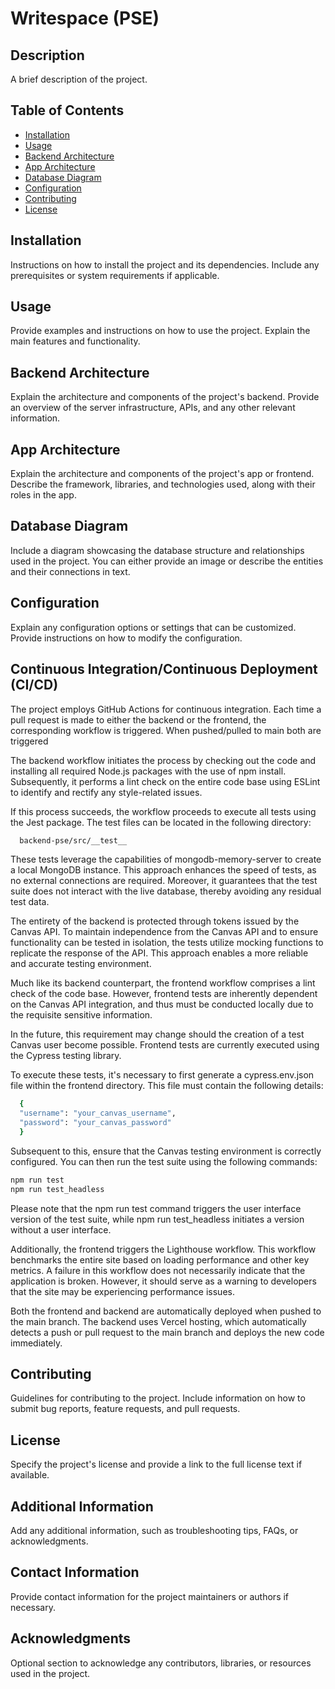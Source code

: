# Writespace (PSE)

## Description

A brief description of the project.

## Table of Contents

- [Installation](#installation)
- [Usage](#usage)
- [Backend Architecture](#backend-architecture)
- [App Architecture](#app-architecture)
- [Database Diagram](#database-diagram)
- [Configuration](#configuration)
- [Contributing](#contributing)
- [License](#license)

## Installation

Instructions on how to install the project and its dependencies. Include any prerequisites or system requirements if applicable.

## Usage

Provide examples and instructions on how to use the project. Explain the main features and functionality.

## Backend Architecture

Explain the architecture and components of the project's backend. Provide an overview of the server infrastructure, APIs, and any other relevant information.

## App Architecture

Explain the architecture and components of the project's app or frontend. Describe the framework, libraries, and technologies used, along with their roles in the app.

## Database Diagram

Include a diagram showcasing the database structure and relationships used in the project. You can either provide an image or describe the entities and their connections in text.

## Configuration

Explain any configuration options or settings that can be customized. Provide instructions on how to modify the configuration.

## Continuous Integration/Continuous Deployment (CI/CD)

The project employs GitHub Actions for continuous integration. Each time a pull request is made to either the backend or the frontend, the corresponding workflow is triggered. When pushed/pulled to main both are triggered

The backend workflow initiates the process by checking out the code and installing all required Node.js packages with the use of npm install. Subsequently, it performs a lint check on the entire code base using ESLint to identify and rectify any style-related issues.

If this process succeeds, the workflow proceeds to execute all tests using the Jest package. The test files can be located in the following directory:



```bash
  backend-pse/src/__test__
```


These tests leverage the capabilities of mongodb-memory-server to create a local MongoDB instance. This approach enhances the speed of tests, as no external connections are required. Moreover, it guarantees that the test suite does not interact with the live database, thereby avoiding any residual test data.

The entirety of the backend is protected through tokens issued by the Canvas API. To maintain independence from the Canvas API and to ensure functionality can be tested in isolation, the tests utilize mocking functions to replicate the response of the API. This approach enables a more reliable and accurate testing environment.

Much like its backend counterpart, the frontend workflow comprises a lint check of the code base. However, frontend tests are inherently dependent on the Canvas API integration, and thus must be conducted locally due to the requisite sensitive information.

In the future, this requirement may change should the creation of a test Canvas user become possible. Frontend tests are currently executed using the Cypress testing library.

To execute these tests, it's necessary to first generate a cypress.env.json file within the frontend directory. This file must contain the following details:

```bash
  {
  "username": "your_canvas_username",
  "password": "your_canvas_password"
  }
```

Subsequent to this, ensure that the Canvas testing environment is correctly configured. You can then run the test suite using the following commands:


```bash
npm run test
npm run test_headless

```

Please note that the npm run test command triggers the user interface version of the test suite, while npm run test_headless initiates a version without a user interface.

Additionally, the frontend triggers the Lighthouse workflow. This workflow benchmarks the entire site based on loading performance and other key metrics. A failure in this workflow does not necessarily indicate that the application is broken. However, it should serve as a warning to developers that the site may be experiencing performance issues.

Both the frontend and backend are automatically deployed when pushed to the main branch. The backend uses Vercel hosting, which automatically detects a push or pull request to the main branch and deploys the new code immediately.

## Contributing

Guidelines for contributing to the project. Include information on how to submit bug reports, feature requests, and pull requests.

## License

Specify the project's license and provide a link to the full license text if available.

## Additional Information

Add any additional information, such as troubleshooting tips, FAQs, or acknowledgments.

## Contact Information

Provide contact information for the project maintainers or authors if necessary.

## Acknowledgments

Optional section to acknowledge any contributors, libraries, or resources used in the project.


